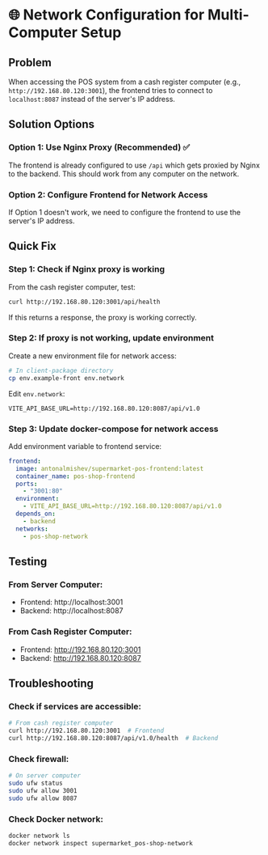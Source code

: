 # 🌐 Network Configuration for Multi-Computer Setup

## Problem
When accessing the POS system from a cash register computer (e.g., `http://192.168.80.120:3001`), the frontend tries to connect to `localhost:8087` instead of the server's IP address.

## Solution Options

### Option 1: Use Nginx Proxy (Recommended) ✅
The frontend is already configured to use `/api` which gets proxied by Nginx to the backend. This should work from any computer on the network.

### Option 2: Configure Frontend for Network Access
If Option 1 doesn't work, we need to configure the frontend to use the server's IP address.

## Quick Fix

### Step 1: Check if Nginx proxy is working
From the cash register computer, test:
```bash
curl http://192.168.80.120:3001/api/health
```

If this returns a response, the proxy is working correctly.

### Step 2: If proxy is not working, update environment
Create a new environment file for network access:

```bash
# In client-package directory
cp env.example-front env.network
```

Edit `env.network`:
```
VITE_API_BASE_URL=http://192.168.80.120:8087/api/v1.0
```

### Step 3: Update docker-compose for network access
Add environment variable to frontend service:

```yaml
frontend:
  image: antonalmishev/supermarket-pos-frontend:latest
  container_name: pos-shop-frontend
  ports:
    - "3001:80"
  environment:
    - VITE_API_BASE_URL=http://192.168.80.120:8087/api/v1.0
  depends_on:
    - backend
  networks:
    - pos-shop-network
```

## Testing

### From Server Computer:
- Frontend: http://localhost:3001
- Backend: http://localhost:8087

### From Cash Register Computer:
- Frontend: http://192.168.80.120:3001
- Backend: http://192.168.80.120:8087

## Troubleshooting

### Check if services are accessible:
```bash
# From cash register computer
curl http://192.168.80.120:3001  # Frontend
curl http://192.168.80.120:8087/api/v1.0/health  # Backend
```

### Check firewall:
```bash
# On server computer
sudo ufw status
sudo ufw allow 3001
sudo ufw allow 8087
```

### Check Docker network:
```bash
docker network ls
docker network inspect supermarket_pos-shop-network
```
